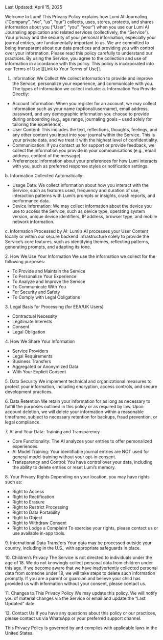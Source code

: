 Last Updated: April 15, 2025

Welcome to Lumi! This Privacy Policy explains how Lumi AI Journaling (“Company”, “we”, “us”, “our”) collects, uses, stores, protects, and shares information about you (“User”, “you”, “your”) when you use our Lumi AI Journaling application and related services (collectively, the “Service”).
Your privacy and the security of your personal information, especially your journal entries, are fundamentally important to us. We are committed to being transparent about our data practices and providing you with control over your information.
Please read this policy carefully to understand our practices. By using the Service, you agree to the collection and use of information in accordance with this policy. This policy is incorporated into our Terms of Use [[Link to Your Terms of Use]].

1. Information We Collect
We collect information to provide and improve the Service, personalize your experience, and communicate with you. The types of information we collect include:
a. Information You Provide Directly:
+ Account Information: When you register for an account, we may collect information such as your name (optional/username), email address, password, and any demographic information you choose to provide during onboarding (e.g., age range, journaling goals – used solely for tailoring the experience).
+ User Content: This includes the text, reflections, thoughts, feelings, and any other content you input into your journal within the Service. This is your private data, and we treat it with the highest level of confidentiality.
+ Communication: If you contact us for support or provide feedback, we collect the information you provide in your communications (e.g., email address, content of the message).
+ Preferences: Information about your preferences for how Lumi interacts with you, such as preferred response styles or notification settings.

b. Information Collected Automatically:
+ Usage Data: We collect information about how you interact with the Service, such as features used, frequency and duration of use, interaction patterns with Lumi’s prompts or insights, crash reports, and performance data.
+ Device Information: We may collect information about the device you use to access the Service, such as device type, operating system version, unique device identifiers, IP address, browser type, and mobile network information.

c.  Information Processed by AI:
Lumi’s AI processes your User Content locally or within our secure backend infrastructure solely to provide the Service’s core features, such as identifying themes, reflecting patterns, generating prompts, and adapting its tone.

2. How We Use Your Information
We use the information we collect for the following purposes:
+ To Provide and Maintain the Service
+ To Personalize Your Experience
+ To Analyze and Improve the Service
+ To Communicate With You
+ For Security and Safety
+ To Comply with Legal Obligations

3. Legal Basis for Processing (for EEA/UK Users)
+ Contractual Necessity
+ Legitimate Interests
+ Consent
+ Legal Obligation

4. How We Share Your Information
+ Service Providers
+ Legal Requirements
+ Business Transfers
+ Aggregated or Anonymized Data
+ With Your Explicit Consent

5. Data Security
We implement technical and organizational measures to protect your information, including encryption, access controls, and secure development practices.

6. Data Retention
We retain your information for as long as necessary to fulfill the purposes outlined in this policy or as required by law. Upon account deletion, we will delete your information within a reasonable timeframe, subject to necessary retention for backups, fraud prevention, or legal compliance.

7. AI and Your Data: Training and Transparency
+ Core Functionality: The AI analyzes your entries to offer personalized experiences.
+ AI Model Training: Your identifiable journal entries are NOT used for general model training without your opt-in consent.
+ Transparency and Control: You have control over your data, including the ability to delete entries or reset Lumi’s memory.

8. Your Privacy Rights
Depending on your location, you may have rights such as:
+ Right to Access
+ Right to Rectification
+ Right to Erasure
+ Right to Restrict Processing
+ Right to Data Portability
+ Right to Object
+ Right to Withdraw Consent
+ Right to Lodge a Complaint
To exercise your rights, please contact us or use available in-app tools.

9. International Data Transfers
Your data may be processed outside your country, including in the U.S., with appropriate safeguards in place.

10. Children’s Privacy
The Service is not directed to individuals under the age of 18. We do not knowingly collect personal data from children under this age. If we become aware that we have inadvertently collected personal data from someone under 18, we will take steps to delete such information promptly. If you are a parent or guardian and believe your child has provided us with information without your consent, please contact us.

11. Changes to This Privacy Policy
We may update this policy. We will notify you of material changes via the Service or email and update the “Last Updated” date.

12. Contact Us
If you have any questions about this policy or our practices, please contact us via WhatsApp or your preferred support channel.

This Privacy Policy is governed by and complies with applicable laws in the United States.